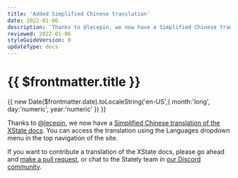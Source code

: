 ```yaml
---
title: 'Added Simplified Chinese translation'
date: 2022-01-06
description: 'Thanks to @lecepin, we now have a Simplified Chinese translation of the XState docs. You can access the translation using the Languages dropdown menu in the top navigation of the site.'
reviewed: 2022-01-06
styleGuideVersion: 0
updateType: docs
---
```


<h1>{{ $frontmatter.title }}</h1>
<p class="date">{{ new Date($frontmatter.date).toLocaleString('en-US',{ month:'long', day:'numeric', year:'numeric' }) }}</p>

Thanks to [@lecepin](https://github.com/lecepin), we now have a [Simplified Chinese translation of the XState docs](/docs/zh/). You can access the translation using the Languages dropdown menu in the top navigation of the site.

If you want to contribute a translation of the XState docs, please go ahead and [make a pull request](https://github.com/statelyai/xstate/pulls), or chat to the Stately team in [our Discord community](https://discord.gg/xstate).
